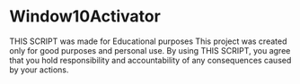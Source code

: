 # Window10Activator
THIS SCRIPT was made for Educational purposes 
This project was created only for good purposes and personal use. 
By using THIS SCRIPT, you agree that you hold responsibility and accountability of any consequences caused by your actions.
